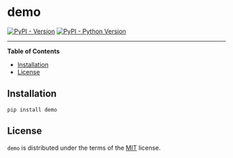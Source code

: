 # demo

[![PyPI - Version](https://img.shields.io/pypi/v/demo.svg)](https://pypi.org/project/demo)
[![PyPI - Python Version](https://img.shields.io/pypi/pyversions/demo.svg)](https://pypi.org/project/demo)

-----

**Table of Contents**

- [Installation](#installation)
- [License](#license)

## Installation

```console
pip install demo
```

## License

`demo` is distributed under the terms of the [MIT](https://spdx.org/licenses/MIT.html) license.
